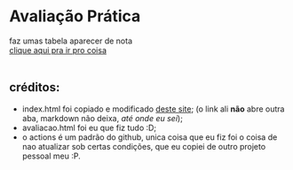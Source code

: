 # Avaliação Prática
faz umas tabela aparecer de nota <br>
[clique aqui pra ir pro coisa](https://pedro-escola.github.io/avaliacao-analise/) <br>
<br>

## créditos:
- index.html foi copiado e modificado [deste site](https://www.conductor.com/academy/redirects/faq/javascript-redirect/); (o link ali **não** abre outra aba, markdown não deixa, *até onde eu sei*);
- avaliacao.html foi eu que fiz tudo :D;
- o actions é um padrão do github, unica coisa que eu fiz foi o coisa de nao atualizar sob certas condições, que eu copiei de outro projeto pessoal meu :P.
